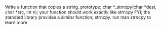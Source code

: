 Write a function that copies a string. prototype; char *_strncpy(char *dest, char *src, int n); your function should work exactly like strncpy FYI; the standard library provides a similar function; strncpy. run man strncpy to learn more
